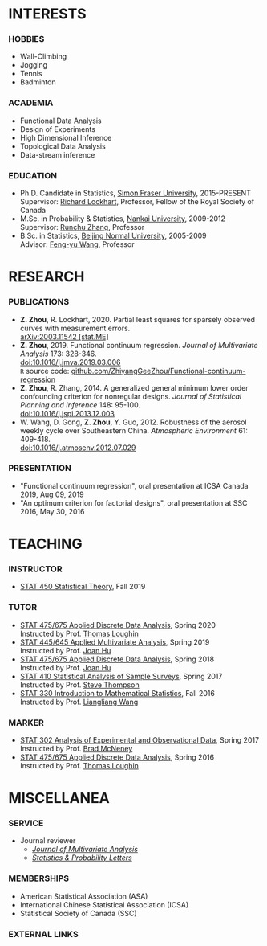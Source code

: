 # INTERESTS

### HOBBIES

- Wall-Climbing
- Jogging
- Tennis
- Badminton

### ACADEMIA

- Functional Data Analysis
- Design of Experiments
- High Dimensional Inference
- Topological Data Analysis
- Data-stream inference

### EDUCATION

- Ph.D. Candidate in Statistics, [Simon Fraser University](http://www.sfu.ca/), 2015-PRESENT  
Supervisor: [Richard Lockhart](http://people.stat.sfu.ca/~lockhart/), Professor, Fellow of the Royal Society of Canada
- M.Sc. in Probability & Statistics, [Nankai University](http://english.nankai.edu.cn/), 2009-2012  
Supervisor: [Runchu Zhang](http://222.30.48.141/~rczhang/), Professor
- B.Sc. in Statistics, [Beijing Normal University](http://english.bnu.edu.cn/), 2005-2009  
Advisor: [Feng-yu Wang](http://www.swansea.ac.uk/staff/science/maths/f.y.wang/), Professor

# RESEARCH

### PUBLICATIONS

- **Z. Zhou**, R. Lockhart, 2020. Partial least squares for sparsely observed curves with measurement errors.  
[arXiv:2003.11542 [stat.ME]](http://arxiv.org/abs/2003.11542)
- **Z. Zhou**, 2019. Functional continuum regression.
_Journal of Multivariate Analysis_ 173: 328-346.  
[doi:10.1016/j.jmva.2019.03.006](http://dx.doi.org/10.1016/j.jmva.2019.03.006)  
`R` source code:
[github.com/ZhiyangGeeZhou/Functional-continuum-regression](https://github.com/ZhiyangGeeZhou/Functional-continuum-regression)
- **Z. Zhou**, R. Zhang, 2014. A generalized general minimum lower order confounding criterion for nonregular designs.
_Journal of Statistical Planning and Inference_ 148: 95-100.  
[doi:10.1016/j.jspi.2013.12.003](http://dx.doi.org/10.1016/j.jspi.2013.12.003)
- W. Wang, D. Gong, **Z. Zhou**, Y. Guo, 2012. Robustness of the aerosol weekly cycle over Southeastern China.
_Atmospheric Environment_ 61: 409-418.  
[doi:10.1016/j.atmosenv.2012.07.029](http://dx.doi.org/10.1016/j.atmosenv.2012.07.029)

### PRESENTATION

- "Functional continuum regression", oral presentation at ICSA Canada 2019, Aug 09, 2019
- "An optimum criterion for factorial designs", oral presentation at SSC 2016, May 30, 2016 

# TEACHING

### INSTRUCTOR

- [STAT 450 Statistical Theory](http://www.sfu.ca/outlines.html?2019/fall/stat/450/d100), Fall 2019

### TUTOR

- [STAT 475/675 Applied Discrete Data Analysis](http://www.sfu.ca/outlines.html?2020/spring/stat/475/d100),
Spring 2020  
Instructed by Prof. [Thomas Loughin](http://people.stat.sfu.ca/~tloughin/STATPAGE.html)
- [STAT 445/645 Applied Multivariate Analysis](http://www.sfu.ca/outlines.html?2019/spring/stat/445/e100),
Spring 2019  
Instructed by Prof. [Joan Hu](http://people.stat.sfu.ca/~joanh/)
- [STAT 475/675 Applied Discrete Data Analysis](http://people.stat.sfu.ca/~joanh/stat475-675web.html),
Spring 2018  
Instructed by Prof. [Joan Hu](http://people.stat.sfu.ca/~joanh/)
- [STAT 410 Statistical Analysis of Sample Surveys](https://www.sfu.ca/outlines.html?2017/spring/stat/410/d100),
Spring 2017  
Instructed by Prof. [Steve Thompson](http://www.stat.sfu.ca/%7Ethompson/)
- [STAT 330 Introduction to Mathematical Statistics](https://www.sfu.ca/outlines.html?2016/fall/stat/330/d100),
Fall 2016  
Instructed by Prof. [Liangliang Wang](http://people.stat.sfu.ca/~lwa68/)

### MARKER

- [STAT 302 Analysis of Experimental and Observational Data](http://www.sfu.ca/outlines.html?2017/spring/stat/302/d100), 
Spring 2017  
Instructed by Prof. [Brad McNeney](http://people.stat.sfu.ca/~mcneney/)
- [STAT 475/675 Applied Discrete Data Analysis](http://www.sfu.ca/outlines.html?2016/spring/stat/475/d100),
Spring 2016  
Instructed by Prof. [Thomas Loughin](http://people.stat.sfu.ca/~tloughin/STATPAGE.html)

# MISCELLANEA

### SERVICE

- Journal reviewer
    - [_Journal of Multivariate Analysis_](https://www.journals.elsevier.com/journal-of-multivariate-analysis/)
    - [_Statistics & Probability Letters_](http://www.journals.elsevier.com/statistics-and-probability-letters/)
    
### MEMBERSHIPS

- American Statistical Association (ASA)
- International Chinese Statistical Association (ICSA)
- Statistical Society of Canada (SSC)

### EXTERNAL LINKS

<span>
 <a href="http://www.sfu.ca/~zza115/" title="Home Page"><i class="fab fa-house-user fa-2x" aria-hidden="true"></i></a>
 <a href="https://www.linkedin.com/in/zhiyangzhou" title="LinkedIn"><i class="fab fa-linkedin fa-2x" aria-hidden="true"></i></a>
 <a href="https://www.researchgate.net/profile/Zhiyang_Zhou2" title="ResearchGate"><i class="fab fa-researchgate fa-2x" aria-hidden="true"></i></a>
 <a href="https://orcid.org/0000-0002-3722-9808" title="ORCID"><i class="fab fa-orcid fa-2x" aria-hidden="true"></i></a>
 <a href="https://www.mendeley.com/profiles/zhiyang-zhou/" title="Mendeley"><i class="fab fa-mendeley fa-2x" aria-hidden="true"></i></a>
</span>

<head> 
    <script src="https://use.fontawesome.com/releases/v5.13.0/js/all.js" data-auto-add-css="false"></script>
</head> 
<link rel="stylesheet" href="https://use.fontawesome.com/releases/v5.13.0/css/svg-with-js.css">